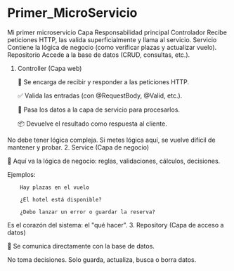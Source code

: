 # Primer_MicroServicio
Mi primer microservicio
Capa	                Responsabilidad principal
Controlador	            Recibe peticiones HTTP, las valida superficialmente y llama al servicio.
Servicio	            Contiene la lógica de negocio (como verificar plazas y actualizar vuelo).
Repositorio	            Accede a la base de datos (CRUD, consultas, etc.).

1. Controller (Capa web)

   📡 Se encarga de recibir y responder a las peticiones HTTP.

   ✅ Valida las entradas (con @RequestBody, @Valid, etc.).

   🚚 Pasa los datos a la capa de servicio para procesarlos.

   📦 Devuelve el resultado como respuesta al cliente.

No debe tener lógica compleja. Si metes lógica aquí, se vuelve difícil de mantener y probar.
2. Service (Capa de negocio)

   🧠 Aquí va la lógica de negocio: reglas, validaciones, cálculos, decisiones.

   Ejemplos:

        Hay plazas en el vuelo

        ¿El hotel está disponible?

        ¿Debo lanzar un error o guardar la reserva?

Es el corazón del sistema: el "qué hacer".
3. Repository (Capa de acceso a datos)

   💾 Se comunica directamente con la base de datos.

   No toma decisiones. Solo guarda, actualiza, busca o borra datos.
